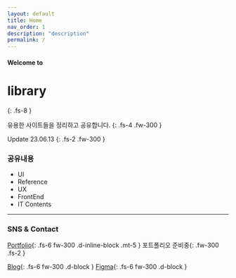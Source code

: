 ```yaml
---
layout: default
title: Home
nav_order: 1
description: "description"
permalink: /
---
```


#### Welcome to
# library
{: .fs-8 }

유용한 사이트들을 정리하고 공유합니다.
{: .fs-4 .fw-300 }

Update 23.06.13
{: .fs-2 .fw-300 }

### 공유내용
- UI
- Reference
- UX
- FrontEnd
- IT Contents


---
### SNS & Contact
[Portfolio](#){: .fs-6 fw-300 .d-inline-block .mt-5 }
포트폴리오 준비중{: .fw-300 .fs-2 }

[Blog](https://lifewebstudy.com/){: .fs-6 fw-300 .d-block }
[Figma](https://www.figma.com/@growoong){: .fs-6 fw-300 .d-block }

